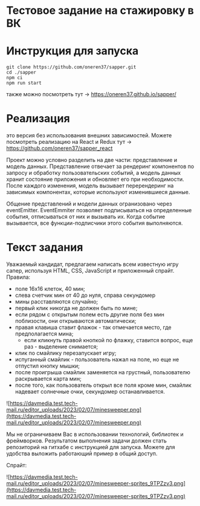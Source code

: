 # Тестовое задание на стажировку в ВК
# Инструкция для запуска

```
git clone https://github.com/oneren37/sapper.git
cd ./sapper
npm ci
npm run start
```

также можно посмотреть тут -> https://oneren37.github.io/sapper/

# Реализация

это версия без использования внешних зависимостей. Можете посмотреть реализацию на React и Redux тут -> https://github.com/oneren37/sapper_react

Проект можно условно разделить на две части: представление и модель данных. Представление отвечает за рендеринг компонентов по запросу и обработку пользовательских событий, а модель данных хранит состояние приложения и обновляет его при необходимости. После каждого изменения, модель вызывает перерендеринг на зависимых компонентах, которые используют изменившиеся данные.

Общение представлений и модели данных огранизовано через eventEmitter. EventEmmiter позволяет подписываться на определенные события, отписываться от них и вызывать их. Когда событие вызывается, все функции-подписчики этого события выполняются.


# Текст задания

Уважаемый кандидат, предлагаем написать всем известную игру сапер, используя HTML, CSS, JavaScript и приложенный спрайт.
Правила:

- поле 16x16 клеток, 40 мин;
- слева счетчик мин от 40 до нуля, справа секундомер
- мины расставляются случайно;
- первый клик никогда не должен быть по мине;
- если рядом с открытым полем есть другие поля без мин поблизости, они открываются автоматически;
- правая клавиша ставит флажок - так отмечается место, где предполагается мина;
    - если кликнуть правой кнопкой по флажку, ставится вопрос, еще раз - выделение снимается;
- клик по смайлику перезапускает игру;
- испуганный смайлик - пользователь нажал на поле, но еще не отпустил кнопку мышки;
- после проигрыша смайлик заменяется на грустный, пользователю раскрывается карта мин;
- после того, как пользователь открыл все поля кроме мин, смайлик надевает солнечные очки, секундомер останавливается.

![https://davmedia.test.tech-mail.ru/editor_uploads/2023/02/07/minesweeper.png](https://davmedia.test.tech-mail.ru/editor_uploads/2023/02/07/minesweeper.png)

Мы не ограничиваем Вас в использовании технологий, библиотек и фреймворков. Результатом выполнения задачи должен стать репозиторий на гитхабе с инструкцией для запуска. Можете для удобства выложить работающий пример в общий доступ.

Спрайт:

![https://davmedia.test.tech-mail.ru/editor_uploads/2023/02/07/minesweeper-sprites_9TPZzv3.png](https://davmedia.test.tech-mail.ru/editor_uploads/2023/02/07/minesweeper-sprites_9TPZzv3.png)
